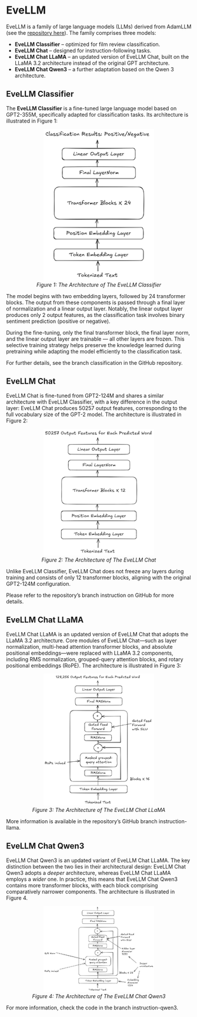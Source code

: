# EveLLM
EveLLM is a family of large language models (LLMs) derived from AdamLLM (see the [repository here](https://github.com/ElliotLeeLL/AdamLLM)). The family comprises three models:

- **EveLLM Classifier** – optimized for film review classification.
- **EveLLM Chat** – designed for instruction-following tasks.
- **EveLLM Chat LLaMA** – an updated version of EveLLM Chat, built on the LLaMA 3.2 architecture instead of the original GPT architecture.
- **EveLLM Chat Qwen3** – a further adaptation based on the Qwen 3 architecture.

## EveLLM Classifier

The **EveLLM Classifier** is a fine-tuned large language model based on GPT2-355M, specifically adapted for classification tasks. Its architecture is illustrated in Figure 1:

<p align="center">
  <img src="images/iVBORw0KGgoAAAANSUhEUgAAAfYAAA.png" alt="Output" width="300"/><br/>
  <em>Figure 1: The Architecture of The EveLLM Classifier</em>
</p>

The model begins with two embedding layers, followed by 24 transformer blocks. The output from these components is passed through a final layer of normalization and a linear output layer. Notably, the linear output layer produces only 2 output features, as the classification task involves binary sentiment prediction (positive or negative).

During the fine-tuning, only the final transformer block, the final layer norm, and the linear output layer are trainable — all other layers are frozen. This selective training strategy helps preserve the knowledge learned during pretraining while adapting the model efficiently to the classification task. 

For further details, see the branch classification in the GitHub repository.

## EveLLM Chat

EveLLM Chat is fine-tuned from GPT2-124M and shares a similar architecture with EveLLM Classifier, with a key difference in the output layer: EveLLM Chat produces 50257 output features, corresponding to the full vocabulary size of the GPT-2 model. The architecture is illustrated in Figure 2:

<p align="center">
  <img src="images/iVBORw0KGgoAAAANSUhEUgAAAroAAA.png" alt="Output" width="300"/><br/>
  <em>Figure 2: The Architecture of The EveLLM Chat</em>
</p>


Unlike EveLLM Classifier, EveLLM Chat does not freeze any layers during training and consists of only 12 transformer blocks, aligning with the original GPT2-124M configuration.

Please refer to the repository’s branch instruction on GitHub for more details.

## EveLLM Chat LLaMA

EveLLM Chat LLaMA is an updated version of EveLLM Chat that adopts the LLaMA 3.2 architecture. Core modules of EveLLM Chat—such as layer normalization, multi-head attention transformer blocks, and absolute positional embeddings—were replaced with LLaMA 3.2 components, including RMS normalization, grouped-query attention blocks, and rotary positional embeddings (RoPE). The architecture is illustrated in Figure 3:

<p align="center">
  <img src="images/iVBORw0KGgoAAAANSUhEUgAAAroBBB.png" alt="Output" width="300"/><br/>
  <em>Figure 3: The Architecture of The EveLLM Chat LLaMA</em>
</p>

More information is available in the repository’s GitHub branch instruction-llama.

## EveLLM Chat Qwen3

EveLLM Chat Qwen3 is an updated variant of EveLLM Chat LLaMA. The key distinction between the two lies in their architectural design: EveLLM Chat Qwen3 adopts a *deeper* architecture, whereas EveLLM Chat LLaMA employs a *wider* one. In practice, this means that EveLLM Chat Qwen3 contains more transformer blocks, with each block comprising comparatively narrower components. The architecture is illustrated in Figure 4.

<p align="center">
  <img src="images/iVBORw0KGgoAAAANSUhEUgAAAroCCC.png" alt="Output" width="300"/><br/>
  <em>Figure 4: The Architecture of The EveLLM Chat Qwen3</em>
</p>

For more information, check the code in the branch instruction-qwen3.
